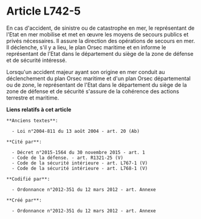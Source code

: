 # Article L742-5

En cas d'accident, de sinistre ou de catastrophe en mer, le représentant de l'Etat en mer mobilise et met en œuvre les moyens
de secours publics et privés nécessaires. Il assure la direction des opérations de secours en mer. Il déclenche, s'il y a
lieu, le plan Orsec maritime et en informe le représentant de l'Etat dans le département du siège de la zone de défense et de
sécurité intéressé.

Lorsqu'un accident majeur ayant son origine en mer conduit au déclenchement du plan Orsec maritime et d'un plan Orsec
départemental ou de zone, le représentant de l'Etat dans le département du siège de la zone de défense et de sécurité
s'assure de la cohérence des actions terrestre et maritime.

**Liens relatifs à cet article**

	**Anciens textes**:

	  - Loi n°2004-811 du 13 août 2004 - art. 20 (Ab)

	**Cité par**:

	  - Décret n°2015-1564 du 30 novembre 2015 - art. 1
	  - Code de la défense. - art. R1321-25 (V)
	  - Code de la sécurité intérieure - art. L767-1 (V)
	  - Code de la sécurité intérieure - art. L768-1 (V)

	**Codifié par**:

	  - Ordonnance n°2012-351 du 12 mars 2012 - art. Annexe

	**Créé par**:

	  - Ordonnance n°2012-351 du 12 mars 2012 - art. Annexe
